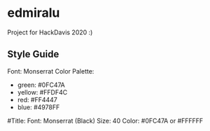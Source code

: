 # edmiralu
Project for HackDavis 2020 :)

## Style Guide

Font: Monserrat
Color Palette: 
- green: #0FC47A
- yellow: #FFDF4C
- red: #FF4447
- blue: #4978FF

#Title:
Font: Monserrat (Black)
Size: 40
Color: #0FC47A or #FFFFFF

